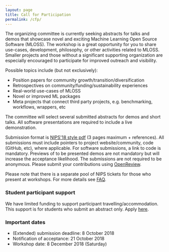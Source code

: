 ```yaml
---
layout: page
title: Call for Participation
permalink: /cfp/
---
```


The organizing committee is currently seeking abstracts for talks and demos that showcase novel and exciting Machine Learning Open Source Software (MLOSS). The workshop is a great opportunity for you to share use-cases, development, philosophy, or other activities related to MLOSS. Smaller projects and those without a significant supporting organization are especially encouraged to participate for improved outreach and visibility.

Possible topics include (but not exclusively):
- Position papers for community growth/transition/diversification
- Retrospectives on community/funding/sustainability experiences
- Real-world use-cases of MLOSS
- Novel or improved ML packages
- Meta projects that connect third party projects, e.g. benchmarking, workflows, wrappers, etc

The committee will select several submitted abstracts for demos and short talks. All software presentations are required to include a live demonstration.

Submission format is [NIPS'18 style pdf](https://nips.cc/Conferences/2018/PaperInformation/StyleFiles) (3 pages maximum + references). All submissions must include pointers to project website/community, code (GitHub, etc), where applicable. For software submissions, a link to code is mandatory. Previews of to be presented demos are not mandatory but will increase the acceptance likelihood. The submissions are not required to be anonymous. Please submit your contributions using [OpenReview](https://openreview.net/group?id=NIPS.cc/2018/Workshop/MLOSS).

Please note that there is a separate pool of NIPS tickets for those who present at workshops. For more details see [FAQ](/faq).

### Student participant support

We have limited funding to support participant travelling/accommodation. This support is for students who submit an abstract only. Apply [here](https://goo.gl/forms/8U9N4NXugUH69jKj2).

### Important dates

- (Extended) submission deadline: 8 October 2018
- Notification of acceptance: 21 October 2018
- Workshop date: 8 December 2018 (Saturday)
